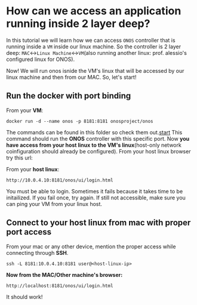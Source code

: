 # How can we access an application running inside 2 layer deep?

In this tutorial we will learn how we can access `ONOS` controller that is running inside a `VM` inside our linux machine. So the controller is 2 layer deep: `MAC`<->`Linux Machine`<->`VM`(also running another linux: prof. alessio's configured linux for ONOS).

Now! We will run onos isnide the VM's linux that will be accessed by our linux machine and then from our MAC. So, let's start!

## Run the docker with port binding

From your **VM**:

```shell
docker run -d --name onos -p 8181:8181 onosproject/onos
```

The commands can be found in this folder so check them out.[start](./create.sh)
This command should run the **ONOS** controller with this specific port. Now **you have access from your host linux to the VM's linux**(host-only network coinfiguration should already be configured). From your host linux browser try this url:

From your **host linux**:

```shell
http://10.0.4.10:8181/onos/ui/login.html
```

You must be able to login. Sometimes it fails because it takes time to be initailized. If you fail once, try again. If still not accessible, make sure you can ping your VM from your linux host.

## Connect to your host linux from mac with proper port access

From your mac or any other device, mention the proper access while connecting through **SSH**.

```shell
ssh -L 8181:10.0.4.10:8181 user@<host-linux-ip>
```

**Now from the MAC/Other machine's browser:**

```shell
http://localhost:8181/onos/ui/login.html
```

It should work!
